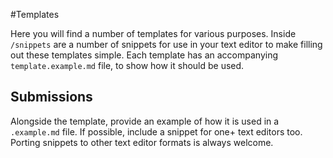 #Templates

Here you will find a number of templates for various purposes. Inside `/snippets` are a number of snippets for use in your text editor to make filling out these templates simple. Each template has an accompanying `template.example.md` file, to show how it should be used.

## Submissions
Alongside the template, provide an example of how it is used in a `.example.md` file.
If possible, include a snippet for one+ text editors too.
Porting snippets to other text editor formats is always welcome.